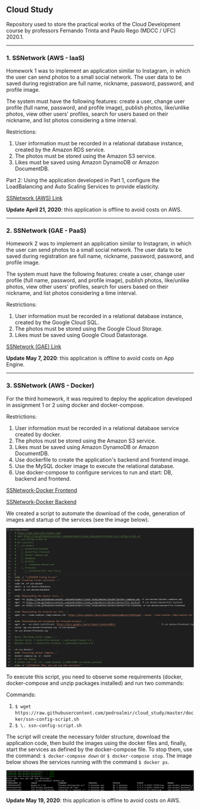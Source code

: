 ## Cloud Study

Repository used to store the practical works of the Cloud Development course by professors Fernando Trinta and Paulo Rego (MDCC / UFC) 2020.1.

* * *

### 1. SSNetwork (AWS - IaaS)

Homework 1 was to implement an application similar to Instagram, in which the user can send photos to a small social network. The user data to be saved during registration are full name, nickname, password, password, and profile image.

The system must have the following features: create a user, change user profile (full name, password, and profile image), publish photos, like/unlike photos, view other users' profiles, search for users based on their nickname, and list photos considering a time interval.

Restrictions:
1. User information must be recorded in a relational database instance, created by the Amazon RDS service.
2. The photos must be stored using the Amazon S3 service.
3. Likes must be saved using Amazon DynamoDB or Amazon DocumentDB.

Part 2: Using the application developed in Part 1, configure the LoadBalancing and Auto Scaling Services to provide elasticity.

[SSNetwork (AWS) Link](http://ssnetwork.pedroalmir.com/aws/frontend)

**Update April 21, 2020**: this application is offline to avoid costs on AWS.

* * *

### 2. SSNetwork (GAE - PaaS)

Homework 2 was to implement an application similar to Instagram, in which the user can send photos to a small social network. The user data to be saved during registration are full name, nickname, password, password, and profile image.

The system must have the following features: create a user, change user profile (full name, password, and profile image), publish photos, like/unlike photos, view other users' profiles, search for users based on their nickname, and list photos considering a time interval.

Restrictions:
1. User information must be recorded in a relational database instance, created by the Google Cloud SQL.
2. The photos must be stored using the Google Cloud Storage.
3. Likes must be saved using Google Cloud Datastorage.

[SSNetwork (GAE) Link](http://ssnetwork.pedroalmir.com/appengine/frontend)

**Update May 7, 2020**: this application is offline to avoid costs on App Engine.

* * *

### 3. SSNetwork (AWS - Docker)

For the third homework, it was required to deploy the application developed in assignment 1 or 2 using docker and docker-compose.

Restrictions:
1. User information must be recorded in a relational database service created by docker.
2. The photos must be stored using the Amazon S3 service.
3. Likes must be saved using Amazon DynamoDB or Amazon DocumentDB.
4. Use dockerfile to create the application's backend and frontend image.
5. Use the MySQL docker image to execute the relational database.
6. Use docker-compose to configure services to run and start: DB, backend and frontend.

[SSNetwork-Docker Frontend](http://18.229.202.214)

[SSNetwork-Docker Backend](http://18.229.202.214:8080/ssnetwork-docker)

We created a script to automate the download of the code, generation of images and startup of the services (see the image below). 

![ssn-config-script.sh](https://raw.githubusercontent.com/pedroalmir/cloud_study/master/docker/images/ssn-config-script.png)

To execute this script, you need to observe some requirements (docker, docker-compose and unzip packages installed) and run two commands:

Commands:
1. `$ wget https://raw.githubusercontent.com/pedroalmir/cloud_study/master/docker/ssn-config-script.sh`
2. `$ \. ssn-config-script.sh`

The script will create the necessary folder structure, download the application code, then build the images using the docker files and, finally, start the services as defined by the docker-compose file. To stop them, use the command: `$ docker-compose down` or `$ docker-compose stop`. The image below shows the services running with the command `$ docker ps`.

![running-services.png](https://raw.githubusercontent.com/pedroalmir/cloud_study/master/docker/images/running-services.png)

**Update May 19, 2020**: this application is offline to avoid costs on AWS.

